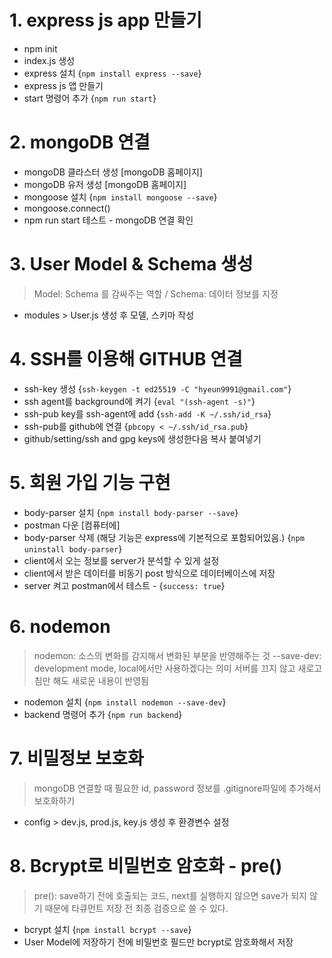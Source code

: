 # 1. express js app 만들기

- npm init
- index.js 생성
- express 설치 {`npm install express --save`}
- express js 앱 만들기
- start 명령어 추가 {`npm run start`}

# 2. mongoDB 연결

- mongoDB 클라스터 생성 [mongoDB 홈페이지]
- mongoDB 유저 생성 [mongoDB 홈페이지]
- mongoose 설치 {`npm install mongoose --save`}
- mongoose.connect()
- npm run start 테스트 - mongoDB 연결 확인

# 3. User Model & Schema 생성

> Model: Schema 를 감싸주는 역할 / Schema: 데이터 정보를 지정

- modules > User.js 생성 후 모델, 스키마 작성

# 4. SSH를 이용해 GITHUB 연결

- ssh-key 생성 {`ssh-keygen -t ed25519 -C "hyeun9991@gmail.com"`}
- ssh agent를 background에 켜기 {`eval "(ssh-agent -s)"`}
- ssh-pub key를 ssh-agent에 add {`ssh-add -K ~/.ssh/id_rsa`}
- ssh-pub를 github에 연결 {`pbcopy < ~/.ssh/id_rsa.pub`}
- github/setting/ssh and gpg keys에 생성한다음 복사 붙여넣기

# 5. 회원 가입 기능 구현

- body-parser 설치 {`npm install body-parser --save`}
- postman 다운 [컴퓨터에]
- body-parser 삭제 (해당 기능은 express에 기본적으로 포함되어있음.) {`npm uninstall body-parser`}
- client에서 오는 정보를 server가 분석할 수 있게 설정
- client에서 받은 데이터를 비동기 post 방식으로 데이터베이스에 저장
- server 켜고 postman에서 테스트 - {`success: true`}

# 6. nodemon

> nodemon: 소스의 변화를 감지해서 변화된 부분을 반영해주는 것
> --save-dev: development mode, local에서만 사용하겠다는 의미
> 서버를 끄지 않고 새로고침만 해도 새로운 내용이 반영됨

- nodemon 설치 {`npm install nodemon --save-dev`}
- backend 명령어 추가 {`npm run backend`}

# 7. 비밀정보 보호화

> mongoDB 연결할 때 필요한 id, password 정보를 .gitignore파일에 추가해서 보호화하기

- config > dev.js, prod.js, key.js 생성 후 환경변수 설정

# 8. Bcrypt로 비밀번호 암호화 - pre()

> pre(): save하기 전에 호출되는 코드, next를 실행하지 않으면 save가 되지 않기 때문에 타큐먼트 저장 전 최종 검증으로 쓸 수 있다.

- bcrypt 설치 {`npm install bcrypt --save`}
- User Model에 저장하기 전에 비밀번호 필드만 bcrypt로 암호화해서 저장